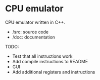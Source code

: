 # CPU emulator
CPU emulator written in C++.
* /src: source code
* /doc: documentation 

TODO:
* Test that all instructions work
* Add compile instructions to README 
* GUI
* Add additional registers and instructions 
